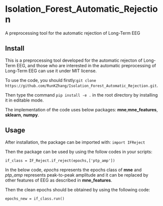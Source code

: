 # Isolation_Forest_Automatic_Rejection
A preprocessing tool for the automatic rejection of Long-Term EEG

## Install
This is a preprocessing tool developed for the automatic rejecton of Long-Term EEG, and those who are interested in the automatic preprocessing of Long-Term EEG can use it under MIT license.

To use the code, you should firstly:`git clone https://github.com/RunKZhang/Isolation_Forest_Automatic_Rejection.git`.

Then type the command `pip install -e .` in the root directory by installing it in editable mode.

The implementation of the code uses below packages:  **mne**,**mne_features**, **sklearn**, **numpy**.

## Usage
After installation, the package can be imported with:
`import IFReject`

Then the package can be used by using the follow codes in your scripts:

`if_class = IF_Reject.if_reject(epochs,['ptp_amp'])`

In the below code, *epochs* represents the epochs class of **mne** and *ptp_amp* represents peak-to-peak amplitude and it can be replaced by other features of EEG as described in **mne_features**.

Then the clean epochs should be obtained by using the following code:

`epochs_new = if_class.run()`
